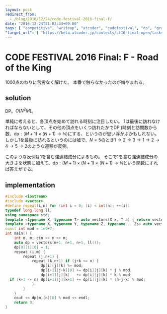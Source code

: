 ```yaml
---
layout: post
redirect_from:
  - /blog/2016/12/24/code-festival-2016-final-f/
date: "2016-12-24T21:02:34+09:00"
tags: [ "competitive", "writeup", "atcoder", "codefestival", "dp", "graph" ]
"target_url": [ "https://beta.atcoder.jp/contests/cf16-final-open/tasks/codefestival_2016_final_f" ]
---
```


# CODE FESTIVAL 2016 Final: F - Road of the King

$1000$点のわりに苦労なく解けた。
本番で触らなかったのが悔やまれる。

## solution

DP。$O(N^2M)$。

単純に考えると、各頂点を始めて訪れる時刻に注目したい。
$1$は最後に訪れなければならないとして、その他の頂点をいくつ訪れたかでDP (時刻と訪問数から数、$\mathrm{dp}: (M+1) \times (N+1) \to \mathbb{N}$)にする、というのが思い浮かぶかもしれない。
しかし$1$を最後に訪れるというのには嘘で、$N = 5$のとき$1 \to 2 \to 3 \to 1 \to 2 \to 4 \to 5 \to 2$のような遷移が反例。

このような反例は$1$を含む強連結成分によるもの。
そこで$1$を含む強連結成分の大きさを状態に加えて、$\mathrm{dp}: (M+1) \times (N+1) \times (N+1) \to \mathbb{N}$という関数にすれば答えがでる。

## implementation

``` c++
#include <iostream>
#include <vector>
#define repeat(i,n) for (int i = 0; (i) < int(n); ++(i))
typedef long long ll;
using namespace std;
template <typename X, typename T> auto vectors(X x, T a) { return vector<T>(x, a); }
template <typename X, typename Y, typename Z, typename... Zs> auto vectors(X x, Y y, Z z, Zs... zs) { auto cont = vectors(y, z, zs...); return vector<decltype(cont)>(x, cont); }
const int mod = 1e9+7;
int main() {
    int n, m; cin >> n >> m;
    auto dp = vectors(m+1, n+1, n+1, ll());
    dp[0][1][0] = 1;
    repeat (i,m) {
        repeat (j,n+1) {
            repeat (k,n+1) if (j+k <= n) {
                dp[i][j][k] %= mod;
                dp[i+1][j+k][0] += dp[i][j][k] * j % mod;
                dp[i+1][j][k]   += dp[i][j][k] * k % mod;
  if (k+1 <= n) dp[i+1][j][k+1] += dp[i][j][k] * (n-j-k) % mod;
            }
        }
    }
    cout << dp[m][n][0] % mod << endl;
    return 0;
}
```
